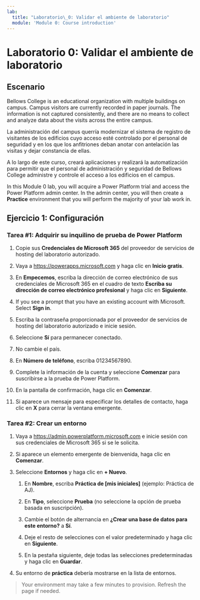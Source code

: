 ```yaml
---
lab:
  title: "Laboratorio\_0: Validar el ambiente de laboratorio"
  module: 'Module 0: Course introduction'
---
```


# <a name="lab-0-validate-lab-environment"></a>Laboratorio 0: Validar el ambiente de laboratorio

## <a name="scenario"></a>Escenario

Bellows College is an educational organization with multiple buildings on campus. Campus visitors are currently recorded in paper journals. The information is not captured consistently, and there are no means to collect and analyze data about the visits across the entire campus.

La administración del campus querría modernizar el sistema de registro de visitantes de los edificios cuyo acceso esté controlado por el personal de seguridad y en los que los anfitriones deban anotar con antelación las visitas y dejar constancia de ellas.

A lo largo de este curso, creará aplicaciones y realizará la automatización para permitir que el personal de administración y seguridad de Bellows College administre y controle el acceso a los edificios en el campus.

In this Module 0 lab, you will acquire a Power Platform trial and access the Power Platform admin center. In the admin center, you will then create a <bpt id="p1">**</bpt>Practice<ept id="p1">**</ept> environment that you will perform the majority of your lab work in.

## <a name="exercise-1--setup"></a>Ejercicio 1: Configuración

### <a name="task-1---acquire-your-microsoft-power-platform-trial-tenant"></a>Tarea \#1: Adquirir su inquilino de prueba de Power Platform

1. Copie sus **Credenciales de Microsoft 365** del proveedor de servicios de hosting del laboratorio autorizado.

1. Vaya a <https://powerapps.microsoft.com> y haga clic en **Inicio gratis**.

1. En **Empecemos**, escriba la dirección de correo electrónico de sus credenciales de Microsoft 365 en el cuadro de texto **Escriba su dirección de correo electrónico profesional** y haga clic en **Siguiente**.

1. If you see a prompt that you have an existing account with Microsoft. Select <bpt id="p1">**</bpt>Sign in<ept id="p1">**</ept>.

1. Escriba la contraseña proporcionada por el proveedor de servicios de hosting del laboratorio autorizado e inicie sesión.

1. Seleccione **Sí** para permanecer conectado.

1. No cambie el país.

1. En **Número de teléfono**, escriba 01234567890.

1. Complete la información de la cuenta y seleccione **Comenzar** para suscribirse a la prueba de Power Platform.

1. En la pantalla de confirmación, haga clic en **Comenzar**.

1. Si aparece un mensaje para especificar los detalles de contacto, haga clic en **X** para cerrar la ventana emergente.

### <a name="task-2--create-environment"></a>Tarea \#2: Crear un entorno

1. Vaya a <https://admin.powerplatform.microsoft.com> e inicie sesión con sus credenciales de Microsoft 365 si se le solicita.

1. Si aparece un elemento emergente de bienvenida, haga clic en **Comenzar**.

1. Seleccione **Entornos** y haga clic en **+ Nuevo**.

    1. En **Nombre**, escriba **Práctica de [mis iniciales]** (ejemplo: Práctica de AJ).

    1. En **Tipo**, seleccione **Prueba** (no seleccione la opción de prueba basada en suscripción).

    1. Cambie el botón de alternancia en **¿Crear una base de datos para este entorno?** a **Sí**.

    1. Deje el resto de selecciones con el valor predeterminado y haga clic en **Siguiente**.

    1. En la pestaña siguiente, deje todas las selecciones predeterminadas y haga clic en **Guardar**.

1. Su entorno de **práctica** debería mostrarse en la lista de entornos.

> Your environment may take a few minutes to provision. Refresh the page if needed.
